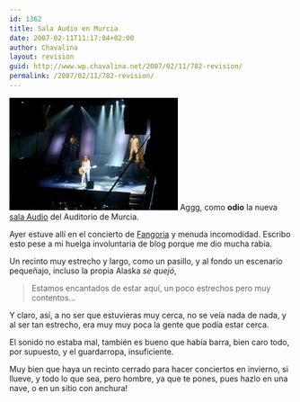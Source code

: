```yaml
---
id: 1362
title: Sala Audio en Murcia
date: 2007-02-11T11:17:04+02:00
author: Chavalina
layout: revision
guid: http://www.wp.chavalina.net/2007/02/11/782-revision/
permalink: /2007/02/11/782-revision/
---
```

<img class="imgizqda" src="/imagenes/fotos/fangoria-audio.jpg" alt="Fangoria actuando en la nueva sala Audio" /> Aggg, como **odio** la nueva <a href="http://audiosolodirecto.com/" target="_blank">sala Audio</a> del Auditorio de Murcia.

Ayer estuve all&iacute; en el concierto de <a href="http://www.fangoria.es/" target="_blank">Fangoria</a> y menuda incomodidad. Escribo esto pese a mi huelga involuntaria de blog porque me dio mucha rabia. 

Un recinto muy estrecho y largo, como un pasillo, y al fondo un escenario peque&ntilde;ajo, incluso la propia Alaska _se quejó_, 

> Estamos encantados de estar aqu&iacute;, un poco estrechos pero muy contentos…

Y claro, as&iacute;, a no ser que estuvieras muy cerca, no se ve&iacute;a nada de nada, y al ser tan estrecho, era muy muy poca la gente que pod&iacute;a estar cerca.

El sonido no estaba mal, también es bueno que hab&iacute;a barra, bien caro todo, por supuesto, y el guardarropa, insuficiente. 

Muy bien que haya un recinto cerrado para hacer conciertos en invierno, si llueve, y todo lo que sea, pero hombre, ya que te pones, pues hazlo en una nave, o en un sitio con anchura!